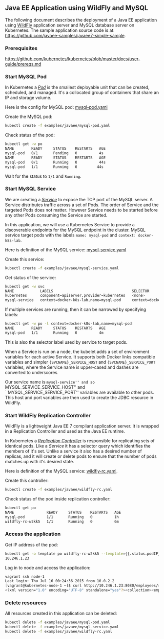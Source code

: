 ## Java EE Application using WildFly and MySQL

The following document describes the deployment of a Java EE application using [WildFly](http://wildfly.org) application server and MySQL database server on Kubernetes. The sample application source code is at: https://github.com/javaee-samples/javaee7-simple-sample.

### Prerequisites

https://github.com/kubernetes/kubernetes/blob/master/docs/user-guide/prereqs.md

### Start MySQL Pod

In Kubernetes a [_Pod_](https://kubernetes.io/docs/user-guide/pods.md) is the smallest deployable unit that can be created, scheduled, and managed. It's a collocated group of containers that share an IP and storage volume.

Here is the config for MySQL pod: [mysql-pod.yaml](mysql-pod.yaml)

<!-- BEGIN MUNGE: mysql-pod.yaml -->
<!-- END MUNGE: EXAMPLE -->

Create the MySQL pod:

```sh
kubectl create -f examples/javaee/mysql-pod.yaml
```

Check status of the pod:

```sh
kubectl get -w po
NAME        READY     STATUS    RESTARTS   AGE
mysql-pod   0/1       Pending   0          4s
NAME        READY     STATUS    RESTARTS   AGE
mysql-pod   0/1       Running   0          44s
mysql-pod   1/1       Running   0         44s
```

Wait for the status to `1/1` and `Running`.

### Start MySQL Service

We are creating a [_Service_](https://kubernetes.io/docs/user-guide/services.md) to expose the TCP port of the MySQL server. A Service distributes traffic across a set of Pods. The order of Service and the targeted Pods does not matter. However Service needs to be started before any other Pods consuming the Service are started.

In this application, we will use a Kubernetes Service to provide a discoverable endpoints for the MySQL endpoint in the cluster.  MySQL service target pods with the labels `name: mysql-pod` and `context: docker-k8s-lab`.

Here is definition of the MySQL service: [mysql-service.yaml](mysql-service.yaml)

<!-- BEGIN MUNGE: mysql-service.yaml -->
<!-- END MUNGE: EXAMPLE -->

Create this service:

```sh
kubectl create -f examples/javaee/mysql-service.yaml
```

Get status of the service:

```sh
kubectl get -w svc
NAME            LABELS                                    SELECTOR                                IP(S)          PORT(S)
kubernetes      component=apiserver,provider=kubernetes   <none>                                  10.247.0.1     443/TCP
mysql-service   context=docker-k8s-lab,name=mysql-pod     context=docker-k8s-lab,name=mysql-pod   10.247.63.43   3306/TCP
```

If multiple services are running, then it can be narrowed by specifying labels:

```sh
kubectl get -w po -l context=docker-k8s-lab,name=mysql-pod
NAME        READY     STATUS    RESTARTS   AGE
mysql-pod   1/1       Running   0          4m
```

This is also the selector label used by service to target pods.

When a Service is run on a node, the kubelet adds a set of environment variables for each active Service. It supports both Docker links compatible variables and simpler `{SVCNAME}_SERVICE_HOST` and `{SVCNAME}_SERVICE_PORT` variables, where the Service name is upper-cased and dashes are converted to underscores.

Our service name is ``mysql-service'' and so ``MYSQL_SERVICE_SERVICE_HOST'' and ``MYSQL_SERVICE_SERVICE_PORT'' variables are available to other pods. This host and port variables are then used to create the JDBC resource in WildFly.

### Start WildFly Replication Controller

WildFly is a lightweight Java EE 7 compliant application server. It is wrapped in a Replication Controller and used as the Java EE runtime.

In Kubernetes a [_Replication Controller_](https://kubernetes.io/docs/concepts/workloads/controllers/replicationcontroller/) is responsible for replicating sets of identical pods. Like a _Service_ it has a selector query which identifies the members of it's set.  Unlike a service it also has a desired number of replicas, and it will create or delete pods to ensure that the number of pods matches up with it's desired state.

Here is definition of the MySQL service: [wildfly-rc.yaml](wildfly-rc.yaml).

<!-- BEGIN MUNGE: wildfly-rc.yaml -->
<!-- END MUNGE: EXAMPLE -->

Create this controller:

```sh
kubectl create -f examples/javaee/wildfly-rc.yaml
```

Check status of the pod inside replication controller:

```sh
kubectl get po
NAME               READY     STATUS    RESTARTS   AGE
mysql-pod          1/1       Running   0          1h
wildfly-rc-w2kk5   1/1       Running   0          6m
```

### Access the application

Get IP address of the pod:

```sh
kubectl get -o template po wildfly-rc-w2kk5 --template={{.status.podIP}}
10.246.1.23
```

Log in to node and access the application:

```sh
vagrant ssh node-1
Last login: Thu Jul 16 00:24:36 2015 from 10.0.2.2
[vagrant@kubernetes-node-1 ~]$ curl http://10.246.1.23:8080/employees/resources/employees/
<?xml version="1.0" encoding="UTF-8" standalone="yes"?><collection><employee><id>1</id><name>Penny</name></employee><employee><id>2</id><name>Sheldon</name></employee><employee><id>3</id><name>Amy</name></employee><employee><id>4</id><name>Leonard</name></employee><employee><id>5</id><name>Bernadette</name></employee><employee><id>6</id><name>Raj</name></employee><employee><id>7</id><name>Howard</name></employee><employee><id>8</id><name>Priya</name></employee></collection>
```

### Delete resources

All resources created in this application can be deleted:

```sh
kubectl delete -f examples/javaee/mysql-pod.yaml
kubectl delete -f examples/javaee/mysql-service.yaml
kubectl delete -f examples/javaee/wildfly-rc.yaml
```

